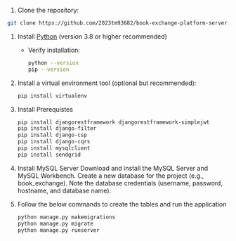 1.  Clone the repository:
   ```bash
   git clone https://github.com/2023tm93682/book-exchange-platform-server.git
   ```

1. Install [Python](https://www.python.org/) (version 3.8 or higher recommended)
   - Verify installation:
     ```bash
     python --version
     pip --version
     ```

2. Install a virtual environment tool (optional but recommended):
   ```bash
   pip install virtualenv
   ```

3. Install Prerequistes
   ```bash
   pip install djangorestframework djangorestframework-simplejwt
   pip install django-filter
   pip install django-csp
   pip install django-cqrs
   pip install mysqlclient
   pip install sendgrid
   ```
 
4. Install MySQL Server
   Download and install the MySQL Server and MySQL Workbench.
   Create a new database for the project (e.g., book_exchange).
   Note the database credentials (username, password, hostname, and database name).
   
5. Follow the below commands to create the tables and run the application
   ```bash
   python manage.py makemigrations
   python manage.py migrate
   python manage.py runserver
